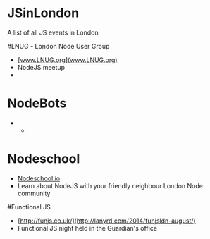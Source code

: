JSinLondon
==========

A list of all JS events in London

#LNUG - London Node User Group
* [www.LNUG.org](www.LNUG.org)
* NodeJS meetup
* 

# NodeBots
* -

# Nodeschool
* [Nodeschool.io](www.nodeschool.io)
*  Learn about NodeJS with your friendly neighbour London Node community

#Functional JS
* [http://funjs.co.uk/](http://lanyrd.com/2014/funjsldn-august/)
* Functional JS night held in the Guardian's office
